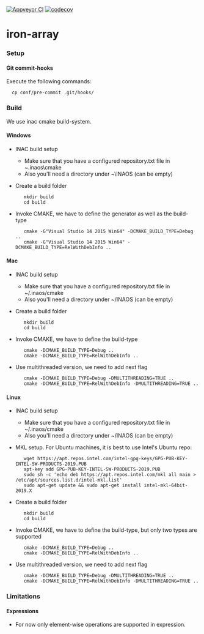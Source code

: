 [![Appveyor CI](https://ci.appveyor.com/api/projects/status/bfntjr38rymsm18w/branch/master?svg=true)](https://ci.appveyor.com/project/stoni/iron-array/branch/master) [![codecov](https://codecov.io/gh/inaos/iron-array/branch/master/graph/badge.svg?token=HFqpNSEpsN)](https://codecov.io/gh/inaos/iron-array)

# iron-array

### Setup

#### Git commit-hooks

Execute the following commands:

      cp conf/pre-commit .git/hooks/


### Build

We use inac cmake build-system.

#### Windows

* INAC build setup
    * Make sure that you have a configured repository.txt file in ~\.inaos\cmake
    * Also you'll need a directory under ~\INAOS (can be empty)

* Create a build folder

         mkdir build
         cd build

* Invoke CMAKE, we have to define the generator as well as the build-type

         cmake -G"Visual Studio 14 2015 Win64" -DCMAKE_BUILD_TYPE=Debug ..
         cmake -G"Visual Studio 14 2015 Win64" -DCMAKE_BUILD_TYPE=RelWithDebInfo ..

#### Mac

* INAC build setup
    * Make sure that you have a configured repository.txt file in ~/.inaos/cmake
    * Also you'll need a directory under ~/INAOS (can be empty)

* Create a build folder

         mkdir build
         cd build

* Invoke CMAKE, we have to define the build-type

         cmake -DCMAKE_BUILD_TYPE=Debug ..
         cmake -DCMAKE_BUILD_TYPE=RelWithDebInfo ..

* Use multithreaded version, we need to add next flag

         cmake -DCMAKE_BUILD_TYPE=Debug -DMULTITHREADING=TRUE ..
         cmake -DCMAKE_BUILD_TYPE=RelWithDebInfo -DMULTITHREADING=TRUE ..
 
    
#### Linux

* INAC build setup
    * Make sure that you have a configured repository.txt file in ~/.inaos/cmake
    * Also you'll need a directory under ~/INAOS (can be empty)
    
* MKL setup.  For Ubuntu machines, it is best to use Intel's Ubuntu repo:

         wget https://apt.repos.intel.com/intel-gpg-keys/GPG-PUB-KEY-INTEL-SW-PRODUCTS-2019.PUB
         apt-key add GPG-PUB-KEY-INTEL-SW-PRODUCTS-2019.PUB
         sudo sh -c 'echo deb https://apt.repos.intel.com/mkl all main > /etc/apt/sources.list.d/intel-mkl.list'
         sudo apt-get update && sudo apt-get install intel-mkl-64bit-2019.X

* Create a build folder

         mkdir build
         cd build

* Invoke CMAKE, we have to define the build-type, but only two types are supported

         cmake -DCMAKE_BUILD_TYPE=Debug ..
         cmake -DCMAKE_BUILD_TYPE=RelWithDebInfo ..
         
 * Use multithreaded version, we need to add next flag
 
          cmake -DCMAKE_BUILD_TYPE=Debug -DMULTITHREADING=TRUE ..
          cmake -DCMAKE_BUILD_TYPE=RelWithDebInfo -DMULTITHREADING=TRUE ..

### Limitations

#### Expressions

* For now only element-wise operations are supported in expression.

